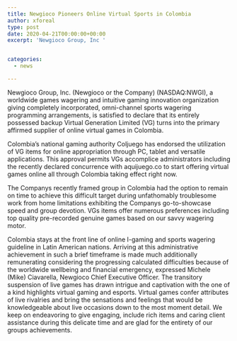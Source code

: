 ```yaml
---
title: Newgioco Pioneers Online Virtual Sports in Colombia
author: xforeal 
type: post
date: 2020-04-21T00:00:00+00:00
excerpt: 'Newgioco Group, Inc '


categories:
  - news

---
```

Newgioco Group, Inc. (Newgioco or the Company) (NASDAQ:NWGI), a worldwide games wagering and intuitive gaming innovation organization giving completely incorporated, omni-channel sports wagering programming arrangements, is satisfied to declare that its entirely possessed backup Virtual Generation Limited (VG) turns into the primary affirmed supplier of online virtual games in Colombia. 

Colombia&#8217;s national gaming authority Coljuego has endorsed the utilization of VG items for online appropriation through PC, tablet and versatile applications. This approval permits VGs accomplice administrators including the recently declared concurrence with aquijuego.co to start offering virtual games online all through Colombia taking effect right now. 

The Companys recently framed group in Colombia had the option to remain on time to achieve this difficult target during unfathomably troublesome work from home limitations exhibiting the Companys go-to-showcase speed and group devotion. VGs items offer numerous preferences including top quality pre-recorded genuine games based on our savvy wagering motor. 

Colombia stays at the front line of online I-gaming and sports wagering guideline in Latin American nations. Arriving at this administrative achievement in such a brief timeframe is made much additionally remunerating considering the progressing calculated difficulties because of the worldwide wellbeing and financial emergency, expressed Michele (Mike) Ciavarella, Newgioco Chief Executive Officer. The transitory suspension of live games has drawn intrigue and captivation with the one of a kind highlights virtual gaming and esports. Virtual games confer attributes of live rivalries and bring the sensations and feelings that would be knowledgeable about live occasions down to the most moment detail. We keep on endeavoring to give engaging, include rich items and caring client assistance during this delicate time and are glad for the entirety of our groups achievements.